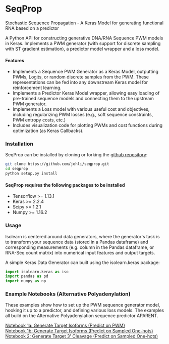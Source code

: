 # SeqProp
Stochastic Sequence Propagation - A Keras Model for generating functional RNA based on a predictor

A Python API for constructing generative DNA/RNA Sequence PWM models in Keras. Implements a PWM generator (with support for discrete sampling with ST gradient estimation), a predictor model wrapper and a loss model.

#### Features
- Implements a Sequence PWM Generator as a Keras Model, outputting PWMs, Logits, or random discrete samples from the PWM. These representations can be fed into any downstream Keras model for reinforcement learning.
- Implements a Predictor Keras Model wrapper, allowing easy loading of pre-trained sequence models and connecting them to the upstream PWM generator.
- Implements a Loss model with various useful cost and objectives, including regularizing PWM losses (e.g., soft sequence constraints, PWM entropy costs, etc.)
- Includes visualization code for plotting PWMs and cost functions during optimization (as Keras Callbacks).

### Installation
SeqProp can be installed by cloning or forking the [github repository](https://github.com/johli/seqprop.git):
```sh
git clone https://github.com/johli/seqprop.git
cd seqprop
python setup.py install
```

#### SeqProp requires the following packages to be installed
- Tensorflow >= 1.13.1
- Keras >= 2.2.4
- Scipy >= 1.2.1
- Numpy >= 1.16.2

### Usage
Isolearn is centered around data generators, where the generator's task is to transform your sequence data (stored in a Pandas dataframe) and corresponding measurements (e.g. column in the Pandas dataframe, or RNA-Seq count matrix) into numerical input features and output targets.

A simple Keras Data Generator can built using the isolearn.keras package:
```python
import isolearn.keras as iso
import pandas as pd
import numpy as np

```

### Example Notebooks (Alternative Polyadenylation)
These examples show how to set up the PWM sequence generator model, hooking it up to a predictor, and defining various loss models. The examples all build on the Alternative Polyadenylation sequence predictor APARENT.

[Notebook 1a: Generate Target Isoforms (Predict on PWM)](https://nbviewer.jupyter.org/github/johli/seqprop/blob/master/examples/apa/seqprop_aparent_isoform_optimization.ipynb)<br/>
[Notebook 1b: Generate Target Isoforms (Predict on Sampled One-hots)](https://nbviewer.jupyter.org/github/johli/seqprop/blob/master/examples/apa/seqprop_aparent_isoform_optimization_sample.ipynb)<br/>
[Notebook 2: Generate Target 3' Cleavage (Predict on Sampled One-hots)](https://nbviewer.jupyter.org/github/johli/seqprop/blob/master/examples/apa/seqprop_aparent_cleavage_optimization.ipynb)<br/>
